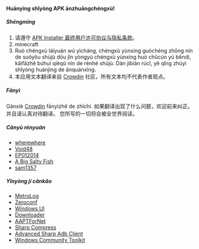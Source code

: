 #### Huānyíng shǐyòng APK ānzhuāngchéngxù!

##### Shēngmíng
1. 请遵守 [APK Installer 最终用户许可协议与隐私条款](https://github.com/Paving-Base/APK-Installer/blob/main/Privacy.md)。
2. minecraft
3. Ruò chéngxù láiyuán wú yìcháng, chéngxù yùnxíng guòchéng zhōng nín de suǒyǒu shùjù dōu jǐn yòngyú chéngxù yùnxíng huò chǔcún yú běndì, kāifāzhě búhuì qièqǔ nín de rènhé shùjù.  Dàn jíbiàn rúcǐ, yě qǐng zhùyì shǐyòng huánjìng de ānquánxìng.
4. 本应用文本翻译来自 [Crowdin](https://crowdin.com/project/APKInstaller "Crowdin") 社区，所有文本均不代表作者观点。

##### Fānyì
Gǎnxiè [Crowdin](https://crowdin.com/project/APKInstaller "Crowdin") fānyìzhě de zhīchí.  如果翻译出现了什么问题，欢迎前来纠正。 并且请认真对待翻译。 您所写的一切将会被全世界阅读。

##### Cānyù rényuán
- [wherewhere](https://github.com/wherewhere)
- [Void48](https://github.com/Void48)
- [EP012014](https://github.com/EP012014)
- [A Big Salty Fish](https://github.com/bigsaltyfishes)
- [sam1357](https://github.com/sam1357)

##### Yǐnyòng jí cānkǎo
- [MetroLog](https://github.com/roubachof/MetroLog "MetroLog")
- [Zeroconf](https://github.com/novotnyllc/Zeroconf "Zeroconf")
- [Windows UI](https://github.com/microsoft/microsoft-ui-xaml "Windows UI")
- [Downloader](https://github.com/bezzad/Downloader "Downloader")
- [AAPTForNet](https://github.com/canheo136/QuickLook.Plugin.ApkViewer "AAPTForNet")
- [Sharp Compress](https://github.com/adamhathcock/sharpcompress "Sharp Compress")
- [Advanced Sharp Adb Client](https://github.com/yungd1plomat/AdvancedSharpAdbClient "Advanced Sharp Adb Client")
- [Windows Community Toolkit](https://github.com/CommunityToolkit/WindowsCommunityToolkit "Windows Community Toolkit")